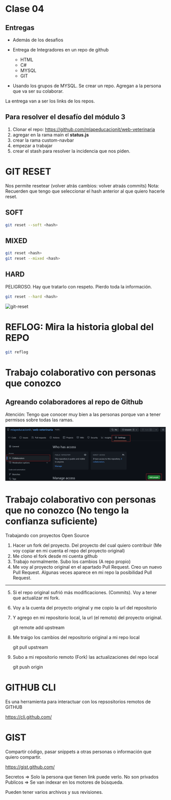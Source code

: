 # Clase 04

## Entregas

* Además de los desafios
* Entrega de Integradores en un repo de github
    * HTML
    * C#
    * MYSQL
    * GIT

* Usando los grupos de MYSQL. Se crear un repo. Agregan a la persona que va ser su colaborar.

La entrega van a ser los links de los repos.

## Para resolver el desafío del módulo 3

1. Clonar el repo: https://github.com/mlapeducacionit/web-veterinaria
2. agregar en la rama main el **status.js** 
3. crear la rama custom-navbar
4. empezar a trabajar
5. crear el stash para resolver la incidencia que nos piden.

# GIT RESET
Nos permite resetear (volver atrás cambios: volver atraás commits)
Nota: Recuerden que tengo que seleccionar el hash anterior al que quiero hacerle reset.
## SOFT

```sh
git reset --soft <hash>
```

## MIXED

```sh
git reset <hash>
git reset --mixed <hash>
```

## HARD
PELIGROSO. Hay que tratarlo con respeto. Pierdo toda la información.

```sh
git reset --hard <hash>
```

![git-reset](https://i.stack.imgur.com/qRAte.jpg)

# REFLOG: Mira la historia global del REPO

```sh
git reflog
```

# Trabajo colaborativo con personas que conozco

## Agreando colaboradores al repo de Github
Atención: Tengo que conocer muy bien a las personas porque van a tener permisos sobre todas las ramas.

![agregar-colaboradores](_ref/colaboradores.png)

# Trabajo colaborativo con personas que no conozco (No tengo la confianza suficiente)
Trabajando con proyectos Open Source

1. Hacer un fork del proyecto. Del proyecto del cual quiero contribuir (Me voy copiar en mi cuenta el repo del proyecto original)
2. Me clono el fork desde mi cuenta github
3. Trabajo normalmente. Subo los cambios (A repo propio)
4. Me voy al proyecto original en el apartado Pull Request. Creo un nuevo Pull Request. Algunas veces aparece en mi repo la posibilidad Pull Request.
---
5. Si el repo original sufrió más modificaciones. (Commits). Voy a tener que actualizar mi fork.
6. Voy a la cuenta del proyecto original y me copio la url del repositorio
7. Y agrego en mi repositorio local, la url (el remoto) del proyecto original.

    git remote add upstream <URL-repositorio-original>

8. Me traigo los cambios del repositorio original a mi repo local

    git pull upstream <rama-que-quiero-actualizar>

9. Subo a mi repositorio remoto (Fork) las actualizaciones del repo local

    git push origin <rama-a-actualizar>


# GITHUB CLI
Es una herramienta para interactuar con los repsositorios remotos de GITHUB

<https://cli.github.com/>

# GIST
Compartir código, pasar snippets a otras personas o información que quiero compartir.

<https://gist.github.com/>

Secretos => Solo la persona que tienen link puede verlo. No son privados
Publicos => Se van indexar en los motores de búsqueda.

Pueden tener varios archivos y sus revisiones.




